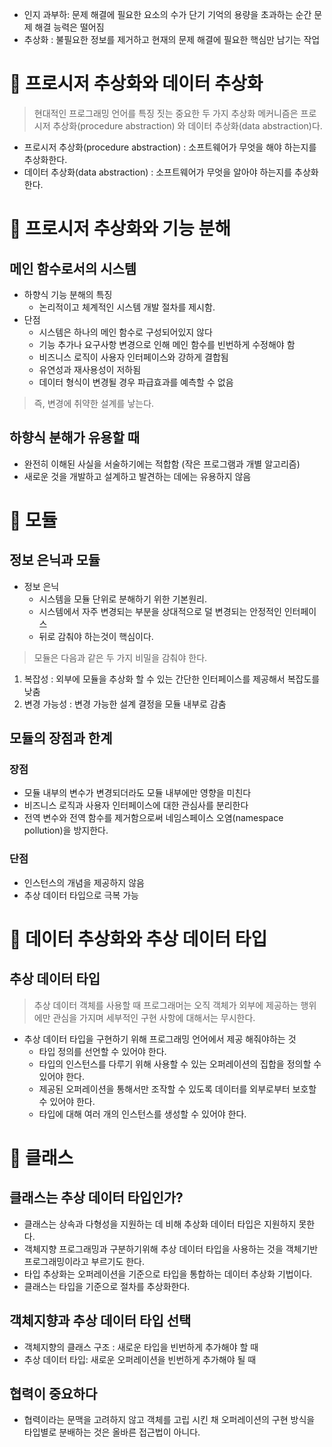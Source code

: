 
- 인지 과부하: 문제 해결에 필요한 요소의 수가 단기 기억의 용량을 초과하는 순간 문제 해결 능력은 떨어짐
- 추상화 : 불필요한 정보를 제거하고 현재의 문제 해결에 필요한 핵심만 남기는 작업

# 🍑 프로시저 추상화와 데이터 추상화

> 현대적인 프로그래밍 언어를 특징 짓는 중요한 두 가지 추상화 메커니즘은 프로시저 추상화(procedure abstraction) 와 데이터 추상화(data abstraction)다.

- 프로시저 추상화(procedure abstraction) : 소프트웨어가 무엇을 해야 하는지를 추상화한다.
- 데이터 추상화(data abstraction) : 소프트웨어가 무엇을 알아야 하는지를 추상화 한다.
# 🍋 프로시저 추상화와 기능 분해
## 메인 함수로서의 시스템
- 하향식 기능 분해의 특징
	- 논리적이고 체계적인 시스템 개발 절차를 제시함.
- 단점
	- 시스템은 하나의 메인 함수로 구성되어있지 않다
	- 기능 추가나 요구사항 변경으로 인해 메인 함수를 빈번하게 수정해야 함
	- 비즈니스 로직이 사용자 인터페이스와 강하게 결합됨
	- 유연성과 재사용성이 저하됨
	- 데이터 형식이 변경될 경우 파급효과를 예측할 수 없음

> 즉, 변경에 취약한 설계를 낳는다.

## 하향식 분해가 유용할 때
- 완전히 이해된 사실을 서술하기에는 적합함 (작은 프로그램과 개별 알고리즘)
- 새로운 것을 개발하고 설계하고 발견하는 데에는 유용하지 않음
# 🍒 모듈
## 정보 은닉과 모듈
- 정보 은닉 
	- 시스템을 모듈 단위로 분해하기 위한 기본원리.
	- 시스템에서 자주 변경되는 부분을 상대적으로 덜 변경되는 안정적인 인터페이스
	- 뒤로 감춰야 하는것이 핵심이다.

> 모듈은 다음과 같은 두 가지 비밀을 감춰야 한다.

1. 복잡성 : 외부에 모듈을 추상화 할 수 있는 간단한 인터페이스를 제공해서 복잡도를 낮춤
2. 변경 가능성 : 변경 가능한 설계 결정을 모듈 내부로 감춤


## 모듈의 장점과 한계
### 장점
- 모듈 내부의 변수가 변경되더라도 모듈 내부에만 영향을 미친다
- 비즈니스 로직과 사용자 인터페이스에 대한 관심사를 분리한다
- 전역 변수와 전역 함수를 제거함으로써 네임스페이스 오염(namespace pollution)을 방지한다.
### 단점
- 인스턴스의 개념을 제공하지 않음
- 추상 데이터 타입으로 극복 가능

# 🐨 데이터 추상화와 추상 데이터 타입

## 추상 데이터 타입
> 추상 데이터 객체를 사용할 때 프로그래머는 오직 객체가 외부에 제공하는 행위에만 관심을 가지며 세부적인 구현 사항에 대해서는 무시한다.

- 추상 데이터 타입을 구현하기 위해 프로그래밍 언어에서 제공 해줘야하는 것
	- 타입 정의를 선언할 수 있어야 한다.
	- 타입의 인스턴스를 다루기 위해 사용할 수 있는 오퍼레이션의 집합을 정의할 수 있어야 한다.
	- 제공된 오퍼레이션을 통해서만 조작할 수 있도록 데이터를 외부로부터 보호할 수 있어야 한다.
	- 타입에 대해 여러 개의 인스턴스를 생성할 수 있어야 한다.


# 🐹 클래스
## 클래스는 추상 데이터 타입인가?
  - 클래스는 상속과 다형성을 지원하는 데 비해 추상화 데이터 타입은 지원하지 못한다.
  - 객체지향 프로그래밍과 구분하기위해  추상 데이터 타입을 사용하는 것을 객체기반 프로그래밍이라고 부르기도 한다.
  - 타입 추상화는 오퍼레이션을 기준으로 타입을 통합하는 데이터 추상화 기법이다.
  - 클래스는 타입을 기준으로 절차를 추상화한다.


## 객체지향과 추상 데이터 타입 선택
- 객체지향의 클래스 구조 : 새로운 타입을 빈번하게 추가해야 할 때
- 추상 데이터 타입: 새로운 오퍼레이션을 빈번하게 추가해야 될 때 

## 협력이 중요하다
- 협력이라는 문맥을 고려하지 않고 객체를 고립 시킨 채 오퍼레이션의 구현 방식을 타입별로 분배하는 것은 올바른 접근법이 아니다.

  
